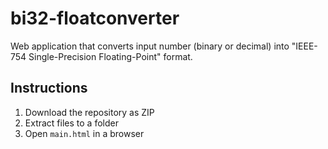# bi32-floatconverter
Web application that converts input number (binary or decimal) into "IEEE-754 Single-Precision Floating-Point" format.

## Instructions
1. Download the repository as ZIP
2. Extract files to a folder
3. Open ```main.html``` in a browser
